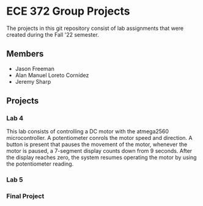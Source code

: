 # ECE 372 Group Projects
The projects in this git repository consist of lab assignments that were created during the Fall '22 semester.

## Members
- Jason Freeman
- Alan Manuel Loreto Cornídez
- Jeremy Sharp

## Projects
### Lab 4
This lab consists of controlling a DC motor with the atmega2560 microcontroller. A potentiometer conrols the motor speed and direction. A button is present that pauses the movement of the motor, whenever the motor is paused, a 7-segment display counts down from 9 seconds. After the display reaches zero, the system resumes operating the motor by using the potentiometer reading.
### Lab 5
### Final Project

